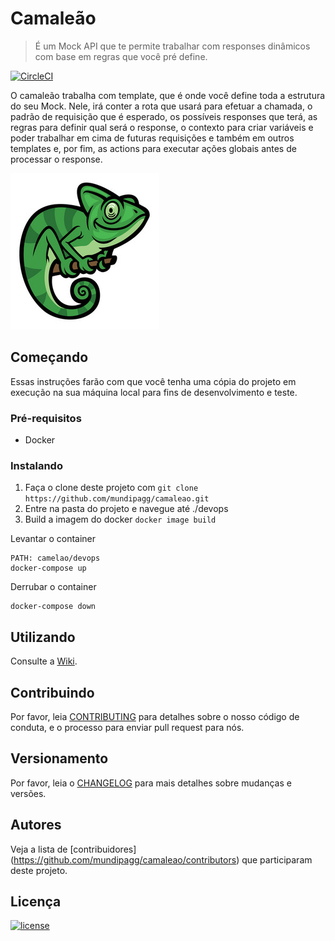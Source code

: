 # Camaleão
> É um Mock API que te permite trabalhar com responses dinâmicos com base em regras que você pré define.

[![CircleCI](https://circleci.com/gh/mundipagg/camaleao.svg?style=svg&circle-token=5a6f757966c5d66f3e845148331dc0da10620672)](https://circleci.com/gh/mundipagg/camaleao)

O camaleão trabalha com template, que é onde você define toda a estrutura do seu Mock. Nele, irá conter a rota que usará para efetuar a chamada, o padrão de requisição que é esperado, os possíveis responses que terá, as regras para definir qual será o response, o contexto para criar variáveis e poder trabalhar em cima de futuras requisições e também em outros templates e, por fim, as actions para executar ações globais antes de processar o response.

![](/img/camaleao.jpg) 

## Começando

Essas instruções farão com que você tenha uma cópia do projeto em execução na sua máquina local para fins de desenvolvimento e teste.

### Pré-requisitos

- Docker

### Instalando

1. Faça o clone deste projeto com `git clone https://github.com/mundipagg/camaleao.git`
2. Entre na pasta do projeto e navegue até ./devops
3. Build a imagem do docker `docker image build`

Levantar o container

```
PATH: camelao/devops
docker-compose up
```

Derrubar o container

```
docker-compose down
```

## Utilizando

Consulte a [Wiki](https://github.com/mundipagg/camaleao/wiki).

## Contribuindo

Por favor, leia [CONTRIBUTING](https://github.com/mundipagg/camaleao/blob/feature/documentacao/CONTRIBUTING.md) para detalhes sobre o nosso código de conduta, e o processo para enviar pull request para nós.

## Versionamento

Por favor, leia o [CHANGELOG](https://github.com/mundipagg/camaleao/blob/feature/documentacao/CHANGELOG.md) para mais detalhes sobre mudanças e versões.

## Autores

Veja a lista de [contribuidores] (https://github.com/mundipagg/camaleao/contributors) que participaram deste projeto.

## Licença

[![license](https://img.shields.io/github/license/mashape/apistatus.svg)](LICENSE.md)
